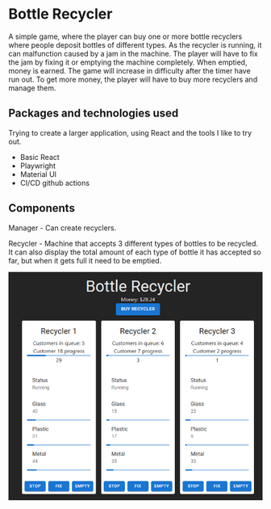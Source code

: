# Bottle Recycler

A simple game, where the player can buy one or more bottle recyclers where people deposit bottles of different types. As the recycler is running, it can malfunction caused by a jam in the machine.
The player will have to fix the jam by fixing it or emptying the machine completely. When emptied, money is earned.
The game will increase in difficulty after the timer have run out. To get more money, the player will have to buy more recyclers and manage them.

## Packages and technologies used

Trying to create a larger application, using React and the tools I like to try out.

- Basic React
- Playwright
- Material UI
- CI/CD github actions

## Components

Manager - Can create recyclers.

Recycler - Machine that accepts 3 different types of bottles to be recycled. It can also display the total amount of each type of bottle it has accepted so far, but when it gets full it need to be emptied.

![Screenshot](./doc/image.png)
